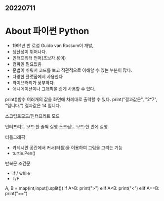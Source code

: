 ## 20220711
# About 파이썬 Python

- 1991년 반 로섬 Guido van Rossum이 개발,
- 생산성이 뛰어나다.
- 인터프리터 언어(초보자 용이)
- 컴파일 필요없음
- 문법이 쉬워서 코드를 보고 직관적으로 이해할 수 있는 부분이 많다.
- 다양한 플랫폼에서 사용한다
- 라이브러리가 풍부하다.
- 애니메이션이나 그래픽을 쉽게 사용할 수 있다.

print()함수
여러개의 값을 화면에 차례대로 출력할 수 있다.
print("결과값은", "2*7", "입니다.")
결과값은 14 입니다.

스크립트모드/인터프리트 모드

인터프리트 모드:한 줄씩 실행
스크립트 모드:한 번에 실행

터틀그래픽
- 카테시안 공간에서 커서(터틀)을 이용하여 그림을 그리는 기능
- turtle.Pen()

반복문 조건문
- if / while
- T/F


A, B = map(int,input().split())
if A>B:
	print(">")
elif A<B:
	print("<")
elif A==B:
	print("==")
